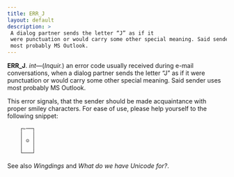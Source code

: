 ```yaml
---
title: ERR_J
layout: default
description: >
 A dialog partner sends the letter “J” as if it
 were punctuation or would carry some other special meaning. Said sender uses
 most probably MS Outlook.
---
```


__ERR_J__.
_int_—(_Inquir._) an error code usually received during
e-mail conversations, when a dialog partner sends the letter “J” as if it
were punctuation or would carry some other special meaning. Said sender uses
most probably MS Outlook.

This error signals, that the sender should be made acquaintance with proper
smiley characters. For ease of use, please help yourself to the following snippet:

        ┌✁──┐
        │   │
        │ ☺ │
        │   │
        └───┘

See also _Wingdings_ and _What do we have Unicode for?_.
